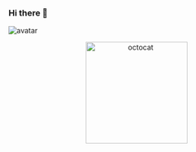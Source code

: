 ### Hi there 👋

<!--
**jdacode/jdacode** is a ✨ _special_ ✨ repository because its `README.md` (this file) appears on your GitHub profile.

Here are some ideas to get you started:

- 🔭 I’m currently working on ...
- 🌱 I’m currently learning ...
- 👯 I’m looking to collaborate on ...
- 🤔 I’m looking for help with ...
- 💬 Ask me about ...
- 📫 How to reach me: ...
- 😄 Pronouns: ...
- ⚡ Fun fact: ...
-->

![avatar](/jdacode/blob/master/privateinvestocat.jpg)

<p align="center">
  <img src="/jdacode/blob/master/daftpunktocat-thomas.gif" alt="octocat" width="200" height="200"/>
</p>

